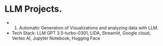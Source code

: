 # LLM Projects.

* 1. Automatic Generation of Visualizations and analyzing data with LLM.
* Tech Stack:  LLM GPT 3.5-turbo-0301, LIDA, Streamlit, Google cloud, Vertex AI, Jupyter Notebook, Hugging Face
